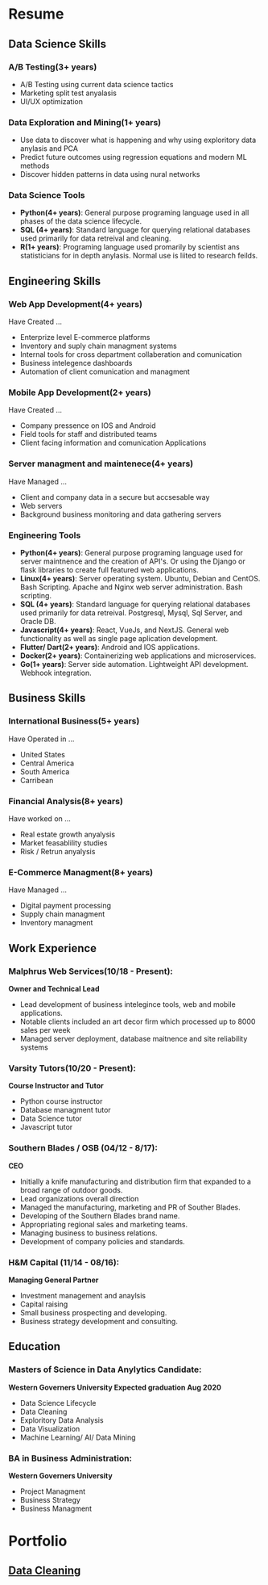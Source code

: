 # Resume

## Data Science Skills

### A/B Testing(3+ years)
- A/B Testing using current data science tactics
- Marketing split test anyalasis
- UI/UX optimization

### Data Exploration and Mining(1+ years)
- Use data to discover what is happening and why using exploritory data anylasis and PCA
- Predict future outcomes using regression equations and modern ML methods
- Discover hidden patterns in data using nural networks

### Data Science Tools
- __Python(4+ years)__: General purpose programing language used in all 
phases of the data science lifecycle.
- __SQL (4+ years)__: Standard language for querying relational databases
used primarily for data retreival and cleaning.
- __R(1+ years)__: Programing language used promarily by scientist ans statisticians
for in depth anylasis. Normal use is liited to research feilds.

## Engineering Skills

### Web App Development(4+ years)
Have Created ...
- Enterprize level E-commerce platforms
- Inventory and suply chain managment systems 
- Internal tools for cross department collaberation and comunication
- Business intelegence dashboards
- Automation of client comunication and managment

### Mobile App Development(2+ years)
Have Created ...
- Company pressence on IOS and Android
- Field tools for staff and distributed teams
- Client facing information and comunication Applications

### Server managment and maintenece(4+ years)
Have Managed ...
- Client and company data in a secure but accsesable way
- Web servers
- Background business monitoring and data gathering servers

### Engineering Tools
- __Python(4+ years)__: General purpose programing language used for server maintnence and
the creation of API's. Or using the Django or flask libraries to create full featured web applications.
- __Linux(4+ years)__: Server operating system. Ubuntu, Debian and CentOS. Bash Scripting. Apache and Nginx web server administration. Bash scripting.
- __SQL (4+ years)__: Standard language for querying relational databases
used primarily for data retreival. Postgresql, Mysql, Sql Server, and Oracle DB.
- __Javascript(4+ years)__: React, VueJs, and NextJS. General web functionality as well as single page aplication development.
- __Flutter/ Dart(2+ years)__: Android and IOS applications.
- __Docker(2+ years)__: Containerizing web applications and microservices.
- __Go(1+ years)__: Server side automation. Lightweight API development. Webhook integration.

## Business Skills

### International Business(5+ years)
Have Operated in ...
- United States
- Central America
- South America
- Carribean 

### Financial Analysis(8+ years)
Have worked on ...
- Real estate growth anyalysis
- Market feasablility studies
- Risk / Retrun anyalysis 

### E-Commerce Managment(8+ years)
Have Managed ...
- Digital payment processing
- Supply chain managment
- Inventory managment

## Work Experience

### Malphrus Web Services(10/18 - Present):
__Owner and Technical Lead__
- Lead development of business intelegince tools, web and mobile applications.
- Notable clients included an art decor firm which processed up to 8000 sales per week
- Managed server deployment, database maitnence and site reliability systems 

### Varsity Tutors(10/20 - Present):
__Course Instructor and Tutor__
- Python course instructor
- Database managment tutor
- Data Science tutor
- Javascript tutor

### Southern Blades / OSB (04/12 - 8/17):
__CEO__
- Initially a knife manufacturing and distribution firm that expanded to a broad range of outdoor goods.
- Lead organizations overall direction
- Managed the manufacturing, marketing and PR of Souther Blades. 
- Developing of the Southern Blades brand name. 
- Appropriating regional sales and marketing teams. 
- Managing business to business relations. 
- Development of company policies and standards.

### H&M Capital (11/14 - 08/16):
__Managing General Partner__ 
- Investment management and anaylsis
- Capital raising
- Small business prospecting and developing. 
- Business strategy development and consulting.


## Education

### Masters of Science in Data Anylytics Candidate:
__Western Governers University Expected graduation Aug 2020__ 
- Data Science Lifecycle 
- Data Cleaning
- Exploritory Data Analysis
- Data Visualization
- Machine Learning/ AI/ Data Mining

### BA in Business Administration:
__Western Governers University__ 
- Project Managment
- Business Strategy
- Business Managment


# Portfolio
## [Data Cleaning](./data/cleaning)
